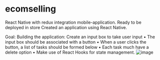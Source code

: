 # ecomselling
React Native  with redux integration mobile-application. Ready to be deployed in store
Created an application using React Native. 

Goal:
Building the application: 
Create an input box to take user input •
The input box should be associated with a button • 
When a user clicks the button, a list of tasks should be formed below • 
Each task much have a delete option •
Make use of React Hooks for state management.
![image](https://github.com/Chrisbhairsdayibor/ecomselling/assets/127002088/01dd758b-b1ec-4070-af84-c2c4fb762db9)
